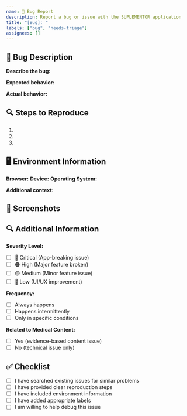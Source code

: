 ```yaml
---
name: 🐛 Bug Report
description: Report a bug or issue with the SUPLEMENTOR application
title: "[Bug]: "
labels: ["bug", "needs-triage"]
assignees: []
---
```


## 🐛 Bug Description

**Describe the bug:**
<!-- A clear and concise description of what the bug is -->

**Expected behavior:**
<!-- What you expected to happen -->

**Actual behavior:**
<!-- What actually happened -->

## 🔍 Steps to Reproduce

1. <!-- Step 1 -->
2. <!-- Step 2 -->
3. <!-- Step 3 -->

## 🖥️ Environment Information

**Browser:** <!-- e.g., Chrome 120, Firefox 119, Safari 17 -->
**Device:** <!-- e.g., Desktop, iPhone 15, iPad Pro -->
**Operating System:** <!-- e.g., Windows 11, macOS Sonoma, iOS 17 -->

**Additional context:**
<!-- Any other context about the problem -->

## 📸 Screenshots

<!-- If applicable, add screenshots to help explain your problem -->

## 🔍 Additional Information

**Severity Level:**
- [ ] 🔴 Critical (App-breaking issue)
- [ ] 🟠 High (Major feature broken)
- [ ] 🟡 Medium (Minor feature issue)
- [ ] 🔵 Low (UI/UX improvement)

**Frequency:**
- [ ] Always happens
- [ ] Happens intermittently
- [ ] Only in specific conditions

**Related to Medical Content:**
- [ ] Yes (evidence-based content issue)
- [ ] No (technical issue only)

## ✅ Checklist

- [ ] I have searched existing issues for similar problems
- [ ] I have provided clear reproduction steps
- [ ] I have included environment information
- [ ] I have added appropriate labels
- [ ] I am willing to help debug this issue